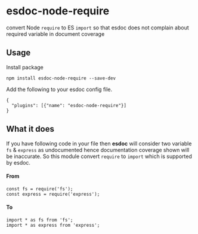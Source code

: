 # esdoc-node-require
convert Node `require` to ES `import` so that esdoc does not complain about required variable in document coverage

## Usage
Install package
```
npm install esdoc-node-require --save-dev
```

Add the following to your esdoc config file.
```
{
  "plugins": [{"name": "esdoc-node-require"}]
}
```

## What it does
If you have following code in your file then **esdoc** will consider two variable `fs` & `express` as undocumented hence documentation coverage shown will be inaccurate. So this module convert `require` to `import` which is supported by esdoc.

#### From
```
const fs = require('fs');
const express = require('express');
```
#### To
```
import * as fs from 'fs';
import * as express from 'express';
```